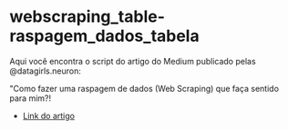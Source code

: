 # webscraping_table-raspagem_dados_tabela

Aqui você encontra o script do artigo do Medium publicado pelas @datagirls.neuron:

"Como fazer uma raspagem de dados (Web Scraping) que faça sentido para mim?!

- [Link do artigo](https://medium.com/data-girls-neuron/como-fazer-uma-raspagem-de-dados-web-scraping-que-fa%C3%A7a-sentido-para-mim-11aecc0f776)


